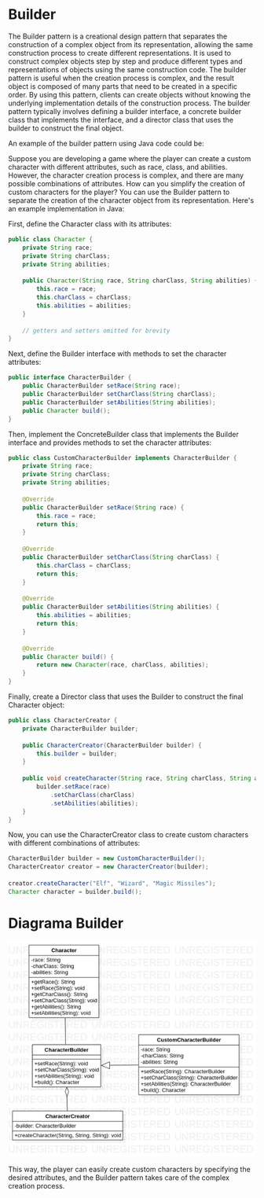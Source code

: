 # Builder

The Builder pattern is a creational design pattern that separates the construction of a complex object from its representation, allowing the same construction process to create different representations. It is used to construct complex objects step by step and produce different types and representations of objects using the same construction code. The builder pattern is useful when the creation process is complex, and the result object is composed of many parts that need to be created in a specific order. By using this pattern, clients can create objects without knowing the underlying implementation details of the construction process. The builder pattern typically involves defining a builder interface, a concrete builder class that implements the interface, and a director class that uses the builder to construct the final object.

An example of the builder pattern using Java code could be:

Suppose you are developing a game where the player can create a custom character with different attributes, such as race, class, and abilities. However, the character creation process is complex, and there are many possible combinations of attributes. How can you simplify the creation of custom characters for the player? You can use the Builder pattern to separate the creation of the character object from its representation. Here's an example implementation in Java:

First, define the Character class with its attributes:

```java
public class Character {
    private String race;
    private String charClass;
    private String abilities;

    public Character(String race, String charClass, String abilities) {
        this.race = race;
        this.charClass = charClass;
        this.abilities = abilities;
    }

    // getters and setters omitted for brevity
}
```

Next, define the Builder interface with methods to set the character attributes:

```java
public interface CharacterBuilder {
    public CharacterBuilder setRace(String race);
    public CharacterBuilder setCharClass(String charClass);
    public CharacterBuilder setAbilities(String abilities);
    public Character build();
}
```

Then, implement the ConcreteBuilder class that implements the Builder interface and provides methods to set the character attributes:

```java
public class CustomCharacterBuilder implements CharacterBuilder {
    private String race;
    private String charClass;
    private String abilities;

    @Override
    public CharacterBuilder setRace(String race) {
        this.race = race;
        return this;
    }

    @Override
    public CharacterBuilder setCharClass(String charClass) {
        this.charClass = charClass;
        return this;
    }

    @Override
    public CharacterBuilder setAbilities(String abilities) {
        this.abilities = abilities;
        return this;
    }

    @Override
    public Character build() {
        return new Character(race, charClass, abilities);
    }
}
```

Finally, create a Director class that uses the Builder to construct the final Character object:

```java
public class CharacterCreator {
    private CharacterBuilder builder;

    public CharacterCreator(CharacterBuilder builder) {
        this.builder = builder;
    }

    public void createCharacter(String race, String charClass, String abilities) {
        builder.setRace(race)
            .setCharClass(charClass)
            .setAbilities(abilities);
    }
}
```

Now, you can use the CharacterCreator class to create custom characters with different combinations of attributes:

```java
CharacterBuilder builder = new CustomCharacterBuilder();
CharacterCreator creator = new CharacterCreator(builder);

creator.createCharacter("Elf", "Wizard", "Magic Missiles");
Character character = builder.build();
```

# Diagrama Builder

![Diagrama Builder](DiagramaBuilderPattern.png)


This way, the player can easily create custom characters by specifying the desired attributes, and the Builder pattern takes care of the complex creation process.